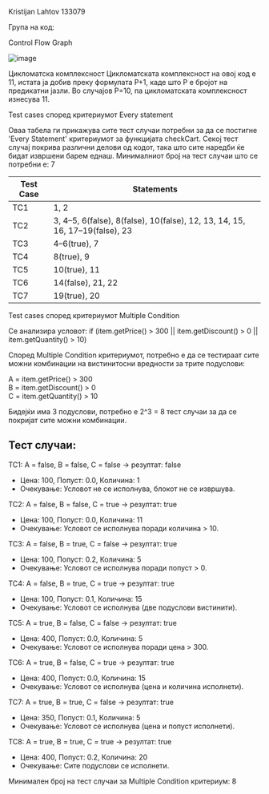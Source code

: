 Kristijan Lahtov 133079

Група на код:


Control Flow Graph

![image](https://github.com/user-attachments/assets/107e1f21-1b01-4318-afc9-6b31021405aa)

Цикломатска комплексност
Цикломатската комплексност на овој код е 11, истата ја добив преку формулата P+1, каде што P е бројот на предикатни јазли. Во случајoв P=10, па цикломатската комплексност изнесува 11.

Test cases според критериумот Every statement

Оваа табела ги прикажува сите тест случаи потребни за да се постигне 'Every Statement' критериумот за функцијата checkCart.
Секој тест случај покрива различни делови од кодот, така што сите наредби ќе бидат извршени барем еднаш.
Минималниот број на тест случаи што се потребни е: 7


| Test Case | Statements                                                                       |
|-----------|----------------------------------------------------------------------------------|
| TC1       | 1, 2                                                                             |
| TC2       | 3, 4–5, 6(false), 8(false), 10(false), 12, 13, 14, 15, 16, 17–19(false), 23      |
| TC3       | 4–6(true), 7                                                                     |
| TC4       | 8(true), 9                                                                       |
| TC5       | 10(true), 11                                                                     |
| TC6       | 14(false), 21, 22                                                                |
| TC7       | 19(true), 20                                                                     |



Test cases според критериумот Multiple Condition

Се анализира условот:
if (item.getPrice() > 300 || item.getDiscount() > 0 || item.getQuantity() > 10)

Според Multiple Condition критериумот, потребно е да се тестираат сите можни комбинации на вистинитосни вредности за трите подуслови:

A = item.getPrice() > 300  
B = item.getDiscount() > 0  
C = item.getQuantity() > 10  

Бидејќи има 3 подуслови, потребно е 2^3 = 8 тест случаи за да се покријат сите можни комбинации.

Тест случаи:
-------------

TC1: A = false, B = false, C = false → резултат: false  
- Цена: 100, Попуст: 0.0, Количина: 1  
- Очекување: Условот не се исполнува, блокот не се извршува.

TC2: A = false, B = false, C = true → резултат: true  
- Цена: 100, Попуст: 0.0, Количина: 11  
- Очекување: Условот се исполнува поради количина > 10.

TC3: A = false, B = true, C = false → резултат: true  
- Цена: 100, Попуст: 0.2, Количина: 5  
- Очекување: Условот се исполнува поради попуст > 0.

TC4: A = false, B = true, C = true → резултат: true  
- Цена: 100, Попуст: 0.1, Количина: 15  
- Очекување: Условот се исполнува (две подуслови вистинити).

TC5: A = true, B = false, C = false → резултат: true  
- Цена: 400, Попуст: 0.0, Количина: 5  
- Очекување: Условот се исполнува поради цена > 300.

TC6: A = true, B = false, C = true → резултат: true  
- Цена: 400, Попуст: 0.0, Количина: 15  
- Очекување: Условот се исполнува (цена и количина исполнети).

TC7: A = true, B = true, C = false → резултат: true  
- Цена: 350, Попуст: 0.1, Количина: 5  
- Очекување: Условот се исполнува (цена и попуст исполнети).

TC8: A = true, B = true, C = true → резултат: true  
- Цена: 400, Попуст: 0.2, Количина: 20  
- Очекување: Сите подуслови се исполнети.

Минимален број на тест случаи за Multiple Condition критериум: 8

